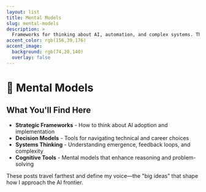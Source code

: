 ```yaml
---
layout: list
title: Mental Models
slug: mental-models
description: >
  Frameworks for thinking about AI, automation, and complex systems. These are the conceptual tools that help me navigate the rapidly changing landscape of artificial intelligence.
accent_color: rgb(156,39,176)
accent_image:
  background: rgb(74,20,140)
  overlay: false
---
```


# 🧠 Mental Models
## What You'll Find Here

- **Strategic Frameworks** - How to think about AI adoption and implementation
- **Decision Models** - Tools for navigating technical and career choices
- **Systems Thinking** - Understanding emergence, feedback loops, and complexity
- **Cognitive Tools** - Mental models that enhance reasoning and problem-solving

These posts travel farthest and define my voice—the "big ideas" that shape how I approach the AI frontier. 
